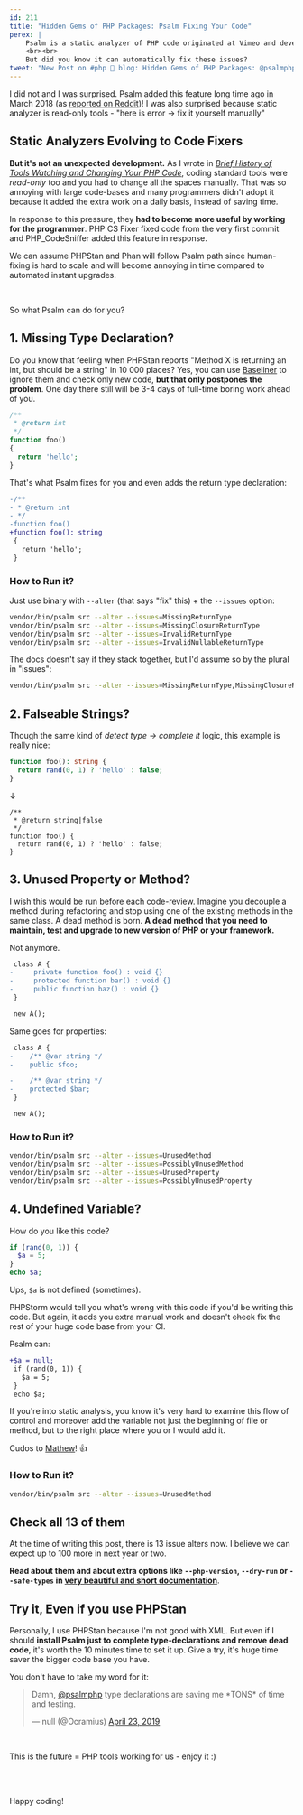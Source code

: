 ```yaml
---
id: 211
title: "Hidden Gems of PHP Packages: Psalm Fixing Your Code"
perex: |
    Psalm is a static analyzer of PHP code originated at Vimeo and developed by [Muglug](http://github.com/muglug). It can analyze your code for incorrect type declarations or unused code.
    <br><br>
    But did you know it can automatically fix these issues?
tweet: "New Post on #php 🐘 blog: Hidden Gems of PHP Packages: @psalmphp Fixing Your Code"
---
```


I did not and I was surprised. Psalm added this feature long time ago in March 2018 (as [reported on Reddit](https://www.reddit.com/r/PHP/comments/84xrgy/fixing_code_that_aint_broken_vimeo_engineering/))! I was also surprised because static analyzer is read-only tools - "here is error → fix it yourself manually"

## Static Analyzers Evolving to Code Fixers

**But it's not an unexpected development.** As I wrote in *[Brief History of Tools Watching and Changing Your PHP Code](/blog/2018/10/22/brief-history-of-tools-watching-and-changing-your-php-code/)*, coding standard tools were *read-only* too and you had to change all the spaces manually. That was so annoying with large code-bases and many programmers didn't adopt it because it added the extra work on a daily basis, instead of saving time. 

In response to this pressure, they **had to become more useful by working for the programmer**. PHP CS Fixer fixed code from the very first commit and PHP_CodeSniffer added this feature in response.

We can assume PHPStan and Phan will follow Psalm path since human-fixing is hard to scale and will become annoying in time compared to automated instant upgrades.

<br>

So what Psalm can do for you?

## 1. Missing Type Declaration?

Do you know that feeling when PHPStan reports "Method X is returning an int, but should be a string" in 10 000 places? Yes, you can use [Baseliner](/blog/2019/04/22/hidden-gems-of-php-packages-srab/) to ignore them and check only new code, **but that only postpones the problem**. One day there still will be 3-4 days of full-time boring work ahead of you.

```php
/**
 * @return int
 */
function foo()
{
  return 'hello';
}
```

That's what Psalm fixes for you and even adds the return type declaration:

```diff
-/**
- * @return int
- */
-function foo()
+function foo(): string
 {
   return 'hello';
 }
```

### How to Run it?

Just use binary with `--alter` (that says "fix" this) + the `--issues` option:

```bash
vendor/bin/psalm src --alter --issues=MissingReturnType
vendor/bin/psalm src --alter --issues=MissingClosureReturnType
vendor/bin/psalm src --alter --issues=InvalidReturnType
vendor/bin/psalm src --alter --issues=InvalidNullableReturnType
```

The docs doesn't say if they stack together, but I'd assume so by the plural in "issues":

```bash
vendor/bin/psalm src --alter --issues=MissingReturnType,MissingClosureReturnType,InvalidReturnTypeInvalidNullableReturnType
```

## 2. Falseable Strings?

Though the same kind of *detect type → complete it* logic, this example is really nice:

```php
function foo(): string {
  return rand(0, 1) ? 'hello' : false;
}
```

↓

```
/**
 * @return string|false
 */
function foo() {
  return rand(0, 1) ? 'hello' : false;
}
```

## 3. Unused Property or Method?

I wish this would be run before each code-review. Imagine you decouple a method during refactoring and stop using one of the existing methods in the same class. A dead method is born. **A dead method that you need to maintain, test and upgrade to new version of PHP or your framework.** 

Not anymore.

```diff
 class A {
-     private function foo() : void {}
-     protected function bar() : void {}
-     public function baz() : void {}
 }

 new A();
```

Same goes for properties:

```diff
 class A {
-    /** @var string */
-    public $foo;

-    /** @var string */
-    protected $bar;
 }

 new A();
```

### How to Run it?

```bash
vendor/bin/psalm src --alter --issues=UnusedMethod
vendor/bin/psalm src --alter --issues=PossiblyUnusedMethod
vendor/bin/psalm src --alter --issues=UnusedProperty
vendor/bin/psalm src --alter --issues=PossiblyUnusedProperty
```

## 4. Undefined Variable?

How do you like this code?

```php
if (rand(0, 1)) {
  $a = 5;
}
echo $a;
```

Ups, `$a` is not defined (sometimes).

PHPStorm would tell you what's wrong with this code if you'd be writing this code. But again, it adds you extra manual work and doesn't ~~check~~ fix the rest of your huge code base from your CI.

Psalm can:

```diff
+$a = null;
 if (rand(0, 1)) {
   $a = 5;
 }
 echo $a;  
```

If you're into static analysis, you know it's very hard to examine this flow of control and moreover add the variable not just the beginning of file or method, but to the right place where you or I would add it.  

Cudos to [Mathew](https://github.com/muglug)! 👍 

### How to Run it?

```bash
vendor/bin/psalm src --alter --issues=UnusedMethod
```

## Check all 13 of them 

At the time of writing this post, there is 13 issue alters now. I believe we can expect up to 100 more in next year or two.

**Read about them and about extra options like `--php-version`, `--dry-run` or `--safe-types` in [very beautiful and short documentation](https://psalm.dev/docs/fixing_code/)**.

## Try it, Even if you use PHPStan

Personally, I use PHPStan because I'm not good with XML. But even if I should **install Psalm just to complete type-declarations and remove dead code**, it's worth the 10 minutes time to set it up. Give a try, it's huge time saver the bigger code base you have.

You don't have to take my word for it:

<blockquote class="twitter-tweet mt-5 mb-5" data-lang="en"><p lang="en" dir="ltr">Damn, <a href="https://twitter.com/psalmphp?ref_src=twsrc%5Etfw">@psalmphp</a> type declarations are saving me *TONS* of time and testing.</p>&mdash; null (@Ocramius) <a href="https://twitter.com/Ocramius/status/1120797947921350656?ref_src=twsrc%5Etfw">April 23, 2019</a></blockquote>
<script async src="https://platform.twitter.com/widgets.js" charset="utf-8"></script>

<br>

This is the future = PHP tools working for us - enjoy it :)

<br><br>

Happy coding!
